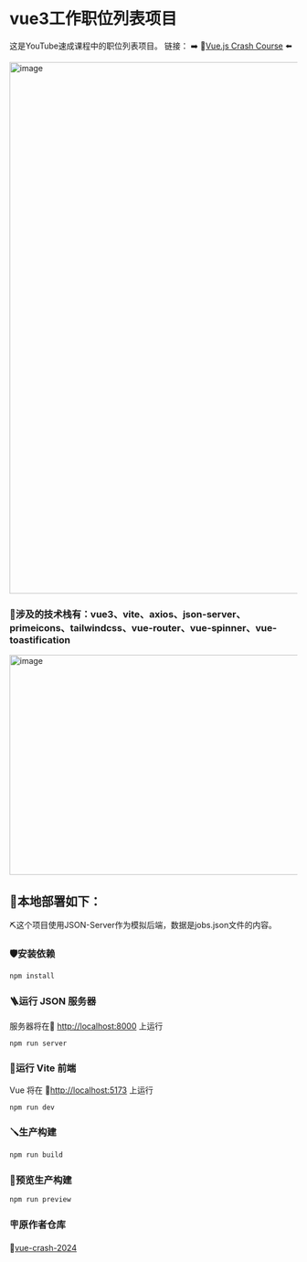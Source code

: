 # vue3工作职位列表项目

这是YouTube速成课程中的职位列表项目。 链接： ➡️ 🔗[Vue.js Crash Course](https://youtu.be/VeNfHj6MhgA?si=z0QkU5Qu18cKYcR0) ⬅️

<img width="1858" height="930" alt="image" src="https://github.com/user-attachments/assets/d8c723fe-1855-471e-9938-0c5c61116954" />

### 🔖涉及的技术栈有：vue3、vite、axios、json-server、primeicons、tailwindcss、vue-router、vue-spinner、vue-toastification


<img width="1187" height="385" alt="image" src="https://github.com/user-attachments/assets/802e884d-bf1a-41b1-836d-af68c08d6227" />


## 🔨本地部署如下：


⛏️这个项目使用JSON-Server作为模拟后端，数据是jobs.json文件的内容。

### 🛡️安装依赖

```bash
npm install
```

### 🪜运行 JSON 服务器

服务器将在🔗 [http://localhost:8000](http://localhost:5000/) 上运行

```bash
npm run server
```

### 🧬运行 Vite 前端

Vue 将在 🔗[http://localhost:5173](http://localhost:5173/) 上运行

```bash
npm run dev
```

### 🪛生产构建

```bash
npm run build
```

### 🔭预览生产构建

```bash
npm run preview
```

### 🪧原作者仓库

🔗[vue-crash-2024](https://github.com/bradtraversy/vue-crash-2024)



